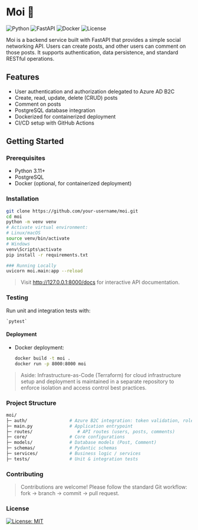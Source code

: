 # Moi 💬

![Python](https://img.shields.io/badge/python-3.11-blue)
![FastAPI](https://img.shields.io/badge/FastAPI-0.95-green)
![Docker](https://img.shields.io/badge/docker-enabled-blue)
![License](https://img.shields.io/badge/license-MIT-green)






Moi is a backend service built with FastAPI that provides a simple social networking API. Users can create posts, and other users can comment on those posts. It supports authentication, data persistence, and standard RESTful operations.

## Features

- User authentication and authorization delegated to Azure AD B2C
- Create, read, update, delete (CRUD) posts
- Comment on posts
- PostgreSQL database integration
- Dockerized for containerized deployment
- CI/CD setup with GitHub Actions


## Getting Started

### Prerequisites

- Python 3.11+
- PostgreSQL
- Docker (optional, for containerized deployment)

### Installation

```bash
git clone https://github.com/your-username/moi.git
cd moi
python -m venv venv
# Activate virtual environment:
# Linux/macOS
source venv/bin/activate
# Windows
venv\Scripts\activate
pip install -r requirements.txt

### Running Locally
uvicorn moi.main:app --reload
```

> Visit http://127.0.0.1:8000/docs for interactive API documentation.

### Testing
Run unit and integration tests with:

    `pytest`


#### Deployment

- Docker deployment:

    ```bash
    docker build -t moi .
    docker run -p 8000:8000 moi
    ```

> Aside: Infrastructure-as-Code (Terraform) for cloud infrastructure setup and deployment is maintained in a separate repository to enforce isolation and access control best practices.

### Project Structure

```bash
moi/
├─ auth/                # Azure B2C integration: token validation, role checks
├─ main.py              # Application entrypoint
├─ routes/                 # API routes (users, posts, comments)
├─ core/                # Core configurations
├─ models/              # Database models (Post, Comment)
├─ schemas/             # Pydantic schemas
├─ services/            # Business logic / services
├─ tests/               # Unit & integration tests
```

### Contributing

> Contributions are welcome! Please follow the standard Git workflow: fork → branch → commit → pull request.

### License
[![License: MIT](https://img.shields.io/badge/License-MIT-yellow.svg)](https://opensource.org/licenses/MIT)
